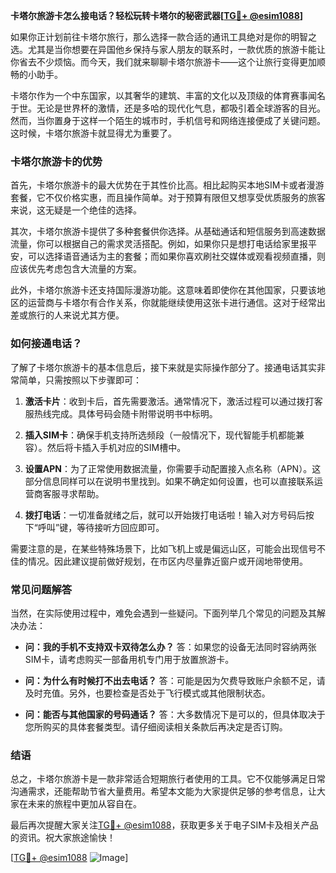 **卡塔尔旅游卡怎么接电话？轻松玩转卡塔尔的秘密武器[[TG💪+ @esim1088](https://t.me/s/esim1088)]**

如果你正计划前往卡塔尔旅行，那么选择一款合适的通讯工具绝对是你的明智之选。尤其是当你想要在异国他乡保持与家人朋友的联系时，一款优质的旅游卡能让你省去不少烦恼。而今天，我们就来聊聊卡塔尔旅游卡——这个让旅行变得更加顺畅的小助手。

卡塔尔作为一个中东国家，以其奢华的建筑、丰富的文化以及顶级的体育赛事闻名于世。无论是世界杯的激情，还是多哈的现代化气息，都吸引着全球游客的目光。然而，当你置身于这样一个陌生的城市时，手机信号和网络连接便成了关键问题。这时候，卡塔尔旅游卡就显得尤为重要了。

### **卡塔尔旅游卡的优势**

首先，卡塔尔旅游卡的最大优势在于其性价比高。相比起购买本地SIM卡或者漫游套餐，它不仅价格实惠，而且操作简单。对于预算有限但又想享受优质服务的旅客来说，这无疑是一个绝佳的选择。

其次，卡塔尔旅游卡提供了多种套餐供你选择。从基础通话和短信服务到高速数据流量，你可以根据自己的需求灵活搭配。例如，如果你只是想打电话给家里报平安，可以选择语音通话为主的套餐；而如果你喜欢刷社交媒体或观看视频直播，则应该优先考虑包含大流量的方案。

此外，卡塔尔旅游卡还支持国际漫游功能。这意味着即使你在其他国家，只要该地区的运营商与卡塔尔有合作关系，你就能继续使用这张卡进行通信。这对于经常出差或旅行的人来说尤其方便。

### **如何接通电话？**

了解了卡塔尔旅游卡的基本信息后，接下来就是实际操作部分了。接通电话其实非常简单，只需按照以下步骤即可：

1. **激活卡片**：收到卡后，首先需要激活。通常情况下，激活过程可以通过拨打客服热线完成。具体号码会随卡附带说明书中标明。
   
2. **插入SIM卡**：确保手机支持所选频段（一般情况下，现代智能手机都能兼容）。然后将卡插入手机对应的SIM槽中。

3. **设置APN**：为了正常使用数据流量，你需要手动配置接入点名称（APN）。这部分信息同样可以在说明书里找到。如果不确定如何设置，也可以直接联系运营商客服寻求帮助。

4. **拨打电话**：一切准备就绪之后，就可以开始拨打电话啦！输入对方号码后按下“呼叫”键，等待接听方回应即可。

需要注意的是，在某些特殊场景下，比如飞机上或是偏远山区，可能会出现信号不佳的情况。因此建议提前做好规划，在市区内尽量靠近窗户或开阔地带使用。

### **常见问题解答**

当然，在实际使用过程中，难免会遇到一些疑问。下面列举几个常见的问题及其解决办法：

- **问：我的手机不支持双卡双待怎么办？**
  答：如果您的设备无法同时容纳两张SIM卡，请考虑购买一部备用机专门用于放置旅游卡。

- **问：为什么有时候打不出去电话？**
  答：可能是因为欠费导致账户余额不足，请及时充值。另外，也要检查是否处于飞行模式或其他限制状态。

- **问：能否与其他国家的号码通话？**
  答：大多数情况下是可以的，但具体取决于您所购买的具体套餐类型。请仔细阅读相关条款后再决定是否订购。

### **结语**

总之，卡塔尔旅游卡是一款非常适合短期旅行者使用的工具。它不仅能够满足日常沟通需求，还能帮助节省大量费用。希望本文能为大家提供足够的参考信息，让大家在未来的旅程中更加从容自在。

最后再次提醒大家关注[TG💪+ @esim1088](https://t.me/s/esim1088)，获取更多关于电子SIM卡及相关产品的资讯。祝大家旅途愉快！

[[TG💪+ @esim1088](https://t.me/s/esim1088) ![Image](https://i.postimg.cc/4NQfJmqS/Snipaste-2025-05-13-00-14-12.png)]